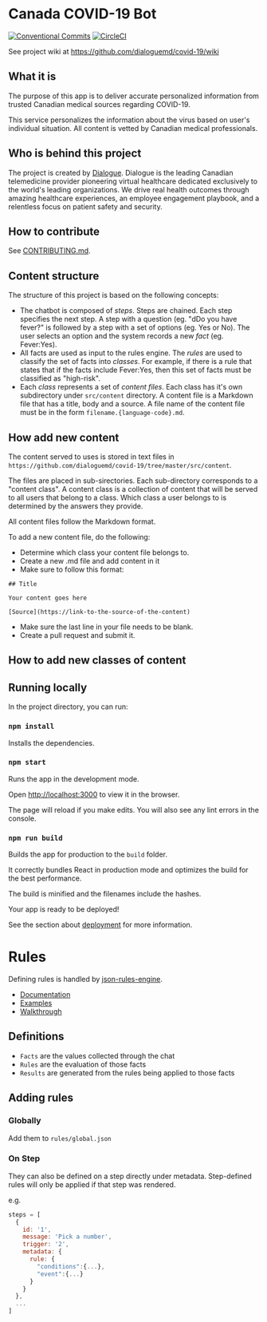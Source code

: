 # Canada COVID-19 Bot
[![Conventional Commits](https://img.shields.io/badge/Conventional%20Commits-1.0.0-yellow.svg)](https://conventionalcommits.org) [![CircleCI](https://circleci.com/gh/dialoguemd/covid-19.svg?style=svg)](https://circleci.com/gh/dialoguemd/covid-19)

See project wiki at https://github.com/dialoguemd/covid-19/wiki

## What it is
The purpose of this app is to deliver accurate personalized information from trusted Canadian medical sources regarding COVID-19.

This service personalizes the information about the virus based on user's individual situation. All content is vetted by Canadian medical professionals.

## Who is behind this project
The project is created by [Dialogue](dialogue.co). Dialogue is the leading Canadian telemedicine provider pioneering virtual healthcare dedicated exclusively to the world's leading organizations. We drive real health outcomes through amazing healthcare experiences, an employee engagement playbook, and a relentless focus on patient safety and security.


## How to contribute

See [CONTRIBUTING.md](./CONTRIBUTING.MD).

## Content structure
The structure of this project is based on the following concepts:
- The chatbot is composed of *steps*. Steps are chained. Each step specifies the next step. A step with a question (eg. "dDo you have fever?" is followed by a step with a set of options (eg. Yes or No). The user selects an option and the system records a new *fact* (eg. Fever:Yes).
- All facts are used as input to the rules engine. The *rules* are used to classify the set of facts into *classes*. For example, if there is a rule that states that if the facts include Fever:Yes, then this set of facts must be classified as "high-risk".
- Each *class* represents a set of *content files*. Each class has it's own subdirectory under `src/content` directory. A content file is a Markdown file that has a title, body and a source. A file name of the content file must be in the form `filename.{language-code}.md`.

## How add new content
The content served to uses is stored in text files in `https://github.com/dialoguemd/covid-19/tree/master/src/content`.

The files are placed in sub-sirectories. Each sub-directory corresponds to a "content class". A content class is a collection of content that will be served to all users that belong to a class. Which class a user belongs to is determined by the answers they provide.

All content files follow the Markdown format.


To add a new content file, do the following:
- Determine which class your content file belongs to.
- Create a new .md file and add content in it
- Make sure to follow this format:

```
## Title

Your content goes here

[Source](https://link-to-the-source-of-the-content)

```

- Make sure the last line in your file needs to be blank.
- Create a pull request and submit it.

## How to add new classes of content



## Running locally

In the project directory, you can run:

### `npm install`
Installs the dependencies.

### `npm start`
Runs the app in the development mode.

Open [http://localhost:3000](http://localhost:3000) to view it in the browser.

The page will reload if you make edits.
You will also see any lint errors in the console.

### `npm run build`
Builds the app for production to the `build` folder.

It correctly bundles React in production mode and optimizes the build for the best performance.

The build is minified and the filenames include the hashes.

Your app is ready to be deployed!

See the section about [deployment](https://facebook.github.io/create-react-app/docs/deployment) for more information.


# Rules
Defining rules is handled by [json-rules-engine](https://github.com/cachecontrol/json-rules-engine).

- [Documentation](https://github.com/CacheControl/json-rules-engine/tree/master/docs)
- [Examples](https://github.com/CacheControl/json-rules-engine/tree/master/examples)
- [Walkthrough](https://github.com/CacheControl/json-rules-engine/blob/master/docs/walkthrough.md)

## Definitions
- `Facts` are the values collected through the chat
- `Rules` are the evaluation of those facts
- `Results` are generated from the rules being applied to those facts

## Adding rules

### Globally
Add them to `rules/global.json`

### On Step
They can also be defined on a step directly under metadata. Step-defined rules will only be applied if that step was rendered.

e.g.
```js
steps = [
  {
    id: '1',
    message: 'Pick a number',
    trigger: '2',
    metadata: {
      rule: {
        "conditions":{...},
        "event":{...}
      }
    }
  },
  ...
]
```

